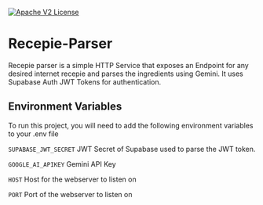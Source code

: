 [![Apache V2 License](https://img.shields.io/badge/License-Apache%20v2-green.svg)](https://opensource.org/license/apache-2-0)

# Recepie-Parser

Recepie parser is a simple HTTP Service that exposes an Endpoint for any desired internet recepie and parses the ingredients using Gemini. 
It uses Supabase Auth JWT Tokens for authentication.


## Environment Variables

To run this project, you will need to add the following environment variables to your .env file

`SUPABASE_JWT_SECRET` JWT Secret of Supabase used to parse the JWT token.

`GOOGLE_AI_APIKEY` Gemini API Key

`HOST` Host for the webserver to listen on

`PORT` Port of the webserver to listen on